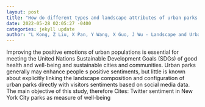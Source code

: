 ```yaml
--- 
layout: post 
title: "How do different types and landscape attributes of urban parks affect visitors positive emotions?" 
date: 2022-05-28 02:05:27 -0400 
categories: jekyll update 
author: "L Kong, Z Liu, X Pan, Y Wang, X Guo, J Wu - Landscape and Urban Planning, 2022" 
--- 
```

Improving the positive emotions of urban populations is essential for meeting the United Nations Sustainable Development Goals (SDGs) of good health and well-being and sustainable cities and communities. Urban parks generally may enhance people s positive sentiments, but little is known about explicitly linking the landscape composition and configuration of urban parks directly with visitors sentiments based on social media data. The main objective of this study, therefore Cites: Twitter sentiment in New York City parks as measure of well-being